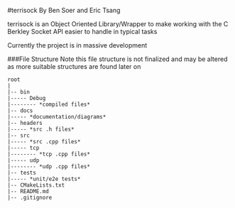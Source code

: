 #terrisock
By Ben Soer and Eric Tsang

terrisock is an Object Oriented Library/Wrapper to make working with the C Berkley Socket API easier to handle in
typical tasks

Currently the project is in massive development

###File Structure
Note this file structure is not finalized and may be altered as more suitable structures are found later on
```
root
|
|-- bin
|----- Debug
|-------- *compiled files*
|-- docs
|----- *documentation/diagrams*
|-- headers
|----- *src .h files*
|-- src
|----- *src .cpp files*
|----- tcp
|-------- *tcp .cpp files*
|----- udp
|-------- *udp .cpp files*
|-- tests
|----- *unit/e2e tests*
|-- CMakeLists.txt
|-- README.md
|-- .gitignore
```